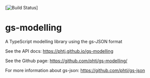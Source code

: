 [![Build Status](https://travis-ci.org/phtj/gs-json.svg?branch=master)]
# gs-modelling
A TypeScript modelling library using the gs-JSON format

See the API docs: https://phtj.github.io/gs-modelling

See the Github page: https://github.com/phtj/gs-modelling/

For more information about gs-json:
https://github.com/phtj/gs-json



